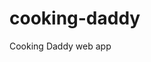 # cooking-daddy
Cooking Daddy web app

<script src="https://gist.github.com/RyanMarinoff/044534e6bc69425c43d167b720f87f7c.js"></script>
